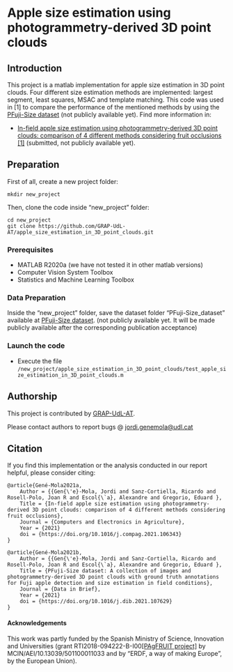 # Apple size estimation using photogrammetry-derived 3D point clouds

## Introduction
This project is a matlab implementation for apple size estimation in 3D point clouds. Four different size estimation methods are implemented: largest segment, least squares, MSAC and template matching. This code was used in [1] to compare the performance of the mentioned methods by using the [PFuji-Size dataset](http://www.grap.udl.cat/en/publications/PFuji-Size_dataset.html) (not publicly available yet). Find more information in:
* [In-field apple size estimation using photogrammetry-derived 3D point clouds: comparison of 4 different methods considering fruit occlusions [1]](http://www.grap.udl.cat/en/publications/index.html) (submitted, not publicly available yet).

## Preparation 

First of all, create a new project folder:
```
mkdir new_project
```

Then, clone the code inside “new_project” folder:
```
cd new_project
git clone https://github.com/GRAP-UdL-AT/apple_size_estimation_in_3D_point_clouds.git
```

### Prerequisites

* MATLAB R2020a (we have not tested it in other matlab versions)
* Computer Vision System Toolbox
* Statistics and Machine Learning Toolbox

### Data Preparation

Inside the “new_project” folder, save the dataset folder “PFuji-Size_dataset” available at [PFuji-Size dataset](https://www.grap.udl.cat/en/publications/apple_size_estimation_SfM/). (not publicly available yet. It will be made publicly available after the corresponding publication acceptance)

### Launch the code

* Execute the file `/new_project/apple_size_estimation_in_3D_point_clouds/test_apple_size_estimation_in_3D_point_clouds.m`


## Authorship

This project is contributed by [GRAP-UdL-AT](http://www.grap.udl.cat/en/index.html).

Please contact authors to report bugs @ jordi.genemola@udl.cat


## Citation

If you find this implementation or the analysis conducted in our report helpful, please consider citing:

    @article{Gené-Mola2021a,
        Author = {{Gen{\'e}-Mola, Jordi and Sanz-Cortiella, Ricardo and Rosell-Polo, Joan R and Escol{\`a}, Alexandre and Gregorio, Eduard },
        Title = {In-field apple size estimation using photogrammetry-derived 3D point clouds: comparison of 4 different methods considering fruit occlusions},
        Journal = {Computers and Electronics in Agriculture},
        Year = {2021}
        doi = {https://doi.org/10.1016/j.compag.2021.106343}
    }
    
    @article{Gené-Mola2021b,
        Author = {{Gen{\'e}-Mola, Jordi and Sanz-Cortiella, Ricardo and Rosell-Polo, Joan R and Escol{\`a}, Alexandre and Gregorio, Eduard },
        Title = {PFuji-Size dataset: A collection of images and photogrammetry-derived 3D point clouds with ground truth annotations for Fuji apple detection and size estimation in field conditions},
        Journal = {Data in Brief},
        Year = {2021}
        doi = {https://doi.org/10.1016/j.dib.2021.107629}
    }
    
    
#### Acknowledgements
This work was partly funded by the Spanish Ministry of Science, Innovation and Universities (grant RTI2018-094222-B-I00[[PAgFRUIT project]]( https://www.pagfruit.udl.cat/en/) by MCIN/AEI/10.13039/501100011033 and by “ERDF, a way of making Europe”, by the European Union).
